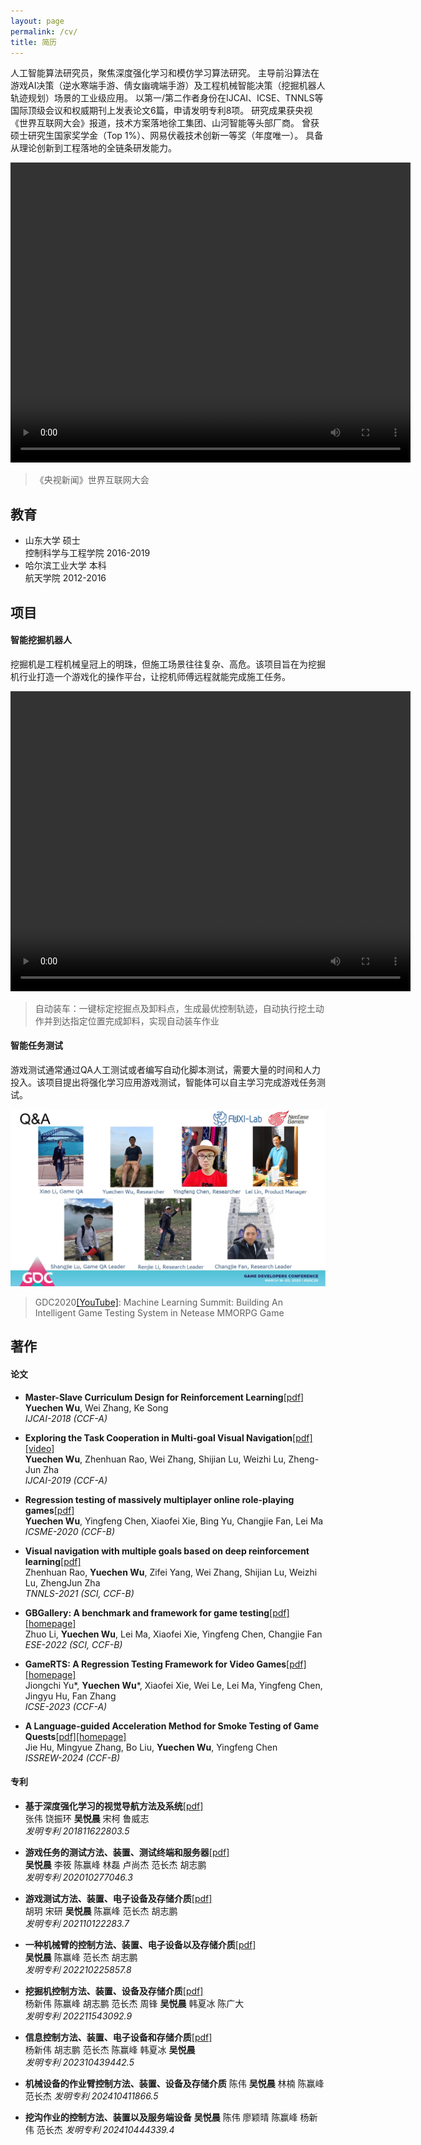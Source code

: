 ```yaml
--- 
layout: page
permalink: /cv/
title: 简历
---
```


人工智能算法研究员，聚焦深度强化学习和模仿学习算法研究。
主导前沿算法在游戏AI决策（逆水寒端手游、倩女幽魂端手游）及工程机械智能决策（挖掘机器人轨迹规划）场景的工业级应用。
以第一/第二作者身份在IJCAI、ICSE、TNNLS等国际顶级会议和权威期刊上发表论文6篇，申请发明专利8项。
研究成果获央视《世界互联网大会》报道，技术方案落地徐工集团、山河智能等头部厂商。
曾获硕士研究生国家奖学金（Top 1%）、网易伏羲技术创新一等奖（年度唯一）。
具备从理论创新到工程落地的全链条研发能力。

<video src="/assets/videos/世界互联网大会.mp4" width="640px" height="480px" controls="controls"></video>
> 《央视新闻》世界互联网大会

## 教育
- 山东大学 硕士  
控制科学与工程学院 2016-2019
- 哈尔滨工业大学 本科  
航天学院 2012-2016

## 项目
#### 智能挖掘机器人
挖掘机是工程机械皇冠上的明珠，但施工场景往往复杂、高危。该项目旨在为挖掘机行业打造一个游戏化的操作平台，让挖机师傅远程就能完成施工任务。

<video src="/assets/videos/自动装车.mp4" width="640px" height="480px" controls="controls"></video>
> 自动装车：一键标定挖掘点及卸料点，生成最优控制轨迹，自动执行挖土动作并到达指定位置完成卸料，实现自动装车作业

#### 智能任务测试
游戏测试通常通过QA人工测试或者编写自动化脚本测试，需要大量的时间和人力投入。该项目提出将强化学习应用游戏测试，智能体可以自主学习完成游戏任务测试。

![](/assets/images/GDC2020.jpg)
> GDC2020[[YouTube]](https://www.youtube.com/embed/ohuNWkFjd7E): Machine Learning Summit: Building An Intelligent Game Testing System in Netease MMORPG Game

## 著作
#### 论文
- **Master-Slave Curriculum Design for Reinforcement Learning**[[pdf]](/assets/papers/Master-Slave_Curriculum_Design_for_Reinforcement_Learning.pdf)  
**Yuechen Wu**, Wei Zhang, Ke Song    
*IJCAI-2018 (CCF-A)*  

- **Exploring the Task Cooperation in Multi-goal Visual Navigation**[[pdf]](/assets/papers/Exploring_the_Task_Cooperation_in_Multi-goal_Visual_Navigation.pdf)[[video]](https://www.youtube.com/watch?v=uTDLsh_5cGk&t=3s)  
**Yuechen Wu**, Zhenhuan Rao, Wei Zhang, Shijian Lu, Weizhi Lu, Zheng-Jun Zha  
*IJCAI-2019 (CCF-A)*  

- **Regression testing of massively multiplayer online role-playing games**[[pdf]](/assets/papers/Regression_testing_of_massively_multiplayer_online_role-playing_games.pdf)  
**Yuechen Wu**, Yingfeng Chen, Xiaofei Xie, Bing Yu, Changjie Fan, Lei Ma    
*ICSME-2020 (CCF-B)*  

- **Visual navigation with multiple goals based on deep reinforcement learning**[[pdf]](/assets/papers/Visual_Navigation_With_Multiple_Goals_Based_on_Deep_Reinforcement_Learning.pdf)  
Zhenhuan Rao, **Yuechen Wu**, Zifei Yang, Wei Zhang, Shijian Lu, Weizhi Lu, ZhengJun Zha    
*TNNLS-2021 (SCI, CCF-B)*  

- **GBGallery: A benchmark and framework for game testing**[[pdf]](/assets/papers/GBGallery_A_benchmark_and_framework_for_game_testing.pdf)[[homepage]](https://sites.google.com/view/gbgallery)  
Zhuo Li, **Yuechen Wu**, Lei Ma, Xiaofei Xie, Yingfeng Chen, Changjie Fan  
*ESE-2022 (SCI, CCF-B)*  

- **GameRTS: A Regression Testing Framework for Video Games**[[pdf]](/assets/papers/GameRTS_A_Regression_Testing_Framework_for_Video_Games.pdf)[[homepage]](https://sites.google.com/view/gamerts)  
Jiongchi Yu\*, **Yuechen Wu**\*, Xiaofei Xie, Wei Le, Lei Ma, Yingfeng Chen, Jingyu Hu, Fan Zhang  
*ICSE-2023 (CCF-A)*  

- **A Language-guided Acceleration Method for Smoke Testing of Game Quests**[[pdf]](/assets/papers/GameRTS_A_Regression_Testing_Framework_for_Video_Games.pdf)[[homepage]](https://sites.google.com/view/gamerts)  
Jie Hu, Mingyue Zhang, Bo Liu, **Yuechen Wu**, Yingfeng Chen  
*ISSREW-2024 (CCF-B)*  

#### 专利
- **基于深度强化学习的视觉导航方法及系统**[[pdf]](/assets/patents/CN201811622803.5-基于深度强化学习的视觉导航方法及系统.pdf)  
张伟 饶振环 **吴悦晨** 宋柯 鲁威志  
*发明专利 201811622803.5*  

- **游戏任务的测试方法、装置、测试终端和服务器**[[pdf]](/assets/patents/CN202010277046.3-游戏任务的测试方法、装置、测试终端和服务器.pdf)  
**吴悦晨** 李筱 陈赢峰 林磊 卢尚杰 范长杰 胡志鹏  
*发明专利 202010277046.3*  

- **游戏测试方法、装置、电子设备及存储介质**[[pdf]](/assets/patents/CN202110122283.7-游戏测试方法、装置、电子设备及存储介质.pdf)  
胡玥 宋研 **吴悦晨** 陈赢峰 范长杰 胡志鹏  
*发明专利 202110122283.7*  

- **一种机械臂的控制方法、装置、电子设备以及存储介质**[[pdf]](/assets/patents/CN202210225857.8-一种机械臂的控制方法、装置、电子设备以及存储介质.pdf)  
**吴悦晨** 陈赢峰 范长杰 胡志鹏  
*发明专利 202210225857.8*  

- **挖掘机控制方法、装置、设备及存储介质**[[pdf]](/assets/patents/CN202211543092.9-挖掘机控制方法、装置、设备及存储介质.pdf)  
杨新伟 陈赢峰 胡志鹏 范长杰 周锋 **吴悦晨** 韩夏冰 陈广大  
*发明专利 202211543092.9*  

- **信息控制方法、装置、电子设备和存储介质**[[pdf]](/assets/patents/CN202310439442.5-信息控制方法、装置、电子设备和存储介质.pdf)  
杨新伟 胡志鹏 范长杰 陈赢峰 韩夏冰 **吴悦晨**  
*发明专利 202310439442.5*  

- **机械设备的作业臂控制方法、装置、设备及存储介质**
陈伟 **吴悦晨** 林楠 陈赢峰 范长杰
*发明专利 202410411866.5*  

- **挖沟作业的控制方法、装置以及服务端设备**
**吴悦晨** 陈伟 廖颖晴 陈赢峰 杨新伟 范长杰
*发明专利 202410444339.4*  
